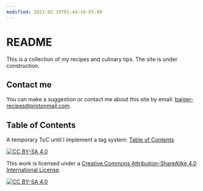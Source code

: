 ```yaml
---
modified: 2021-02-19T01:44:16-05:00
---
```


# README

This is a collection of my recipes and culinary tips. The site is under construction.
## Contact me
You can make a suggestion or contact me about this site by email: <baiger-recipes@protonmail.com>.

## Table of Contents
A temporary ToC until I implement a tag system: [Table of Contents]()


[![CC BY-SA 4.0][cc-by-sa-shield]][cc-by-sa]

This work is licensed under a
[Creative Commons Attribution-ShareAlike 4.0 International License][cc-by-sa].

[![CC BY-SA 4.0][cc-by-sa-image]][cc-by-sa]

[cc-by-sa]: http://creativecommons.org/licenses/by-sa/4.0/
[cc-by-sa-image]: https://licensebuttons.net/l/by-sa/4.0/88x31.png
[cc-by-sa-shield]: https://img.shields.io/badge/License-CC%20BY--SA%204.0-lightgrey.svg